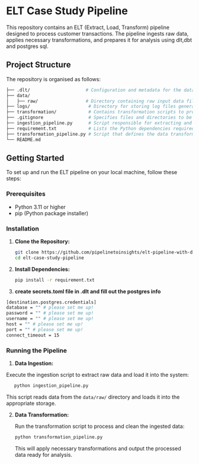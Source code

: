 # ELT Case Study Pipeline

This repository contains an ELT (Extract, Load, Transform) pipeline designed to process customer transactions. The pipeline ingests raw data, applies necessary transformations, and prepares it for analysis using dlt,dbt and postgres sql.
## Project Structure

The repository is organised as follows:

```bash
├── .dlt/                     # Configuration and metadata for the data loading tool (dlt)
├── data/
│   ├── raw/                  # Directory containing raw input data files
├── logs/                      # Directory for storing log files generated during pipeline execution
├── transformation/            # Contains transformation scripts to process raw data
├── .gitignore                 # Specifies files and directories to be ignored by Git
├── ingestion_pipeline.py      # Script responsible for extracting and loading data into the system
├── requirement.txt            # Lists the Python dependencies required for the project
├── transformation_pipeline.py # Script that defines the data transformation processes
└── README.md 
```

## Getting Started

To set up and run the ELT pipeline on your local machine, follow these steps:

### Prerequisites

- Python 3.11 or higher
- pip (Python package installer)

### Installation

1. **Clone the Repository:**

   ```bash
   git clone https://github.com/pipelinetoinsights/elt-pipeline-with-dlt-and-dbt.git
   cd elt-case-study-pipeline
   ```

2. **Install Dependencies:**

   ```bash
   pip install -r requirement.txt
   ```
3. **create secrets.toml file in .dlt and fill out the postgres info**

```bash
[destination.postgres.credentials]
database = "" # please set me up!
password = "" # please set me up!
username = "" # please set me up!
host = "" # please set me up!
port = "" # please set me up!
connect_timeout = 15

   ```
### Running the Pipeline

1. **Data Ingestion:**

Execute the ingestion script to extract raw data and load it into the system:

```bash
   python ingestion_pipeline.py
```
   This script reads data from the `data/raw/` directory and loads it into the appropriate storage.

2. **Data Transformation:**

   Run the transformation script to process and clean the ingested data:

   ```bash
   python transformation_pipeline.py
   ```
   This will apply necessary transformations and output the processed data ready for analysis.
